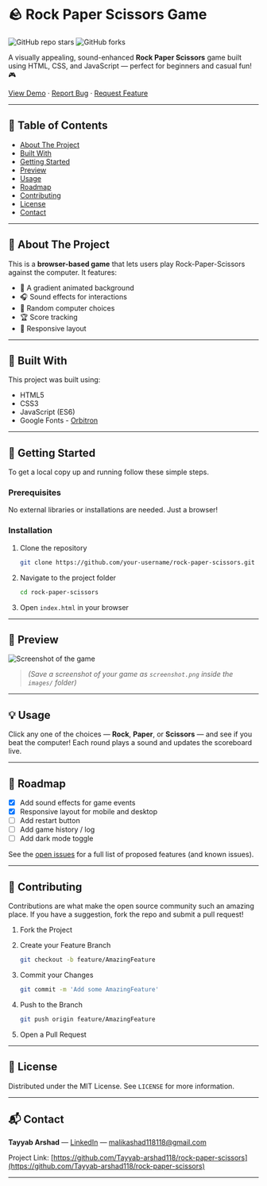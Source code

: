 # 🪨 Rock Paper Scissors Game

![GitHub repo stars](https://img.shields.io/github/stars/Tayyab-arshad118/rock-paper-scissors?style=social)
![GitHub forks](https://img.shields.io/github/forks/Tayyab-arshad118/rock-paper-scissors?style=social)

A visually appealing, sound-enhanced **Rock Paper Scissors** game built using HTML, CSS, and JavaScript — perfect for beginners and casual fun! 🎮

[View Demo](#preview) · [Report Bug](https://github.com/Tayyab-arshad118/rock-paper-scissors/issues) · [Request Feature](https://github.com/Tayyab-arshad118/rock-paper-scissors/issues)

---

## 📑 Table of Contents

* [About The Project](#about-the-project)
* [Built With](#built-with)
* [Getting Started](#getting-started)
* [Preview](#preview)
* [Usage](#usage)
* [Roadmap](#roadmap)
* [Contributing](#contributing)
* [License](#license)
* [Contact](#contact)

---

## 🧩 About The Project

This is a **browser-based game** that lets users play Rock-Paper-Scissors against the computer. It features:

* 🎨 A gradient animated background
* 🎧 Sound effects for interactions
* 🧠 Random computer choices
* 🏆 Score tracking
* 🎯 Responsive layout

---

## 🔧 Built With

This project was built using:

* HTML5
* CSS3
* JavaScript (ES6)
* Google Fonts - [Orbitron](https://fonts.google.com/specimen/Orbitron)

---

## 🚀 Getting Started

To get a local copy up and running follow these simple steps.

### Prerequisites

No external libraries or installations are needed. Just a browser!

### Installation

1. Clone the repository

   ```bash
   git clone https://github.com/your-username/rock-paper-scissors.git
   ```

2. Navigate to the project folder

   ```bash
   cd rock-paper-scissors
   ```

3. Open `index.html` in your browser

---

## 📸 Preview

![Screenshot of the game](images/1.png)

> *(Save a screenshot of your game as `screenshot.png` inside the `images/` folder)*

---

## 💡 Usage

Click any one of the choices — **Rock**, **Paper**, or **Scissors** — and see if you beat the computer! Each round plays a sound and updates the scoreboard live.

---

## 📍 Roadmap

* [x] Add sound effects for game events
* [x] Responsive layout for mobile and desktop
* [ ] Add restart button
* [ ] Add game history / log
* [ ] Add dark mode toggle

See the [open issues](https://github.com/your-username/rock-paper-scissors/issues) for a full list of proposed features (and known issues).

---

## 🤝 Contributing

Contributions are what make the open source community such an amazing place. If you have a suggestion, fork the repo and submit a pull request!

1. Fork the Project
2. Create your Feature Branch

   ```bash
   git checkout -b feature/AmazingFeature
   ```
3. Commit your Changes

   ```bash
   git commit -m 'Add some AmazingFeature'
   ```
4. Push to the Branch

   ```bash
   git push origin feature/AmazingFeature
   ```
5. Open a Pull Request

---

## 📄 License

Distributed under the MIT License. See `LICENSE` for more information.

---



## 📬 Contact

**Tayyab Arshad** — [LinkedIn](https://www.linkedin.com/in/tayyab-arshadd/) — [malikashad118118@gmail.com](mailto:malikashad118118@gmail.com)

Project Link: [https://github.com/Tayyab-arshad118/rock-paper-scissors](https://github.com/Tayyab-arshad118/rock-paper-scissors)

---

